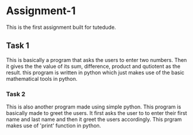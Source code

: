 # Assignment-1
This is the first assignment built for tutedude.

## Task 1
This is basically a program that asks the users to enter two numbers. Then it gives the the  value of its sum, difference, product and qutiotent as the result. this program is written in python which just makes use of the basic mathematical tools in python.


### Task 2
This is also another program made using simple python. This program is basically made to greet the users. It first asks the user to to enter their first name and last name and then it greet the users accordingly. This prgram makes use of 'print' function in python.
